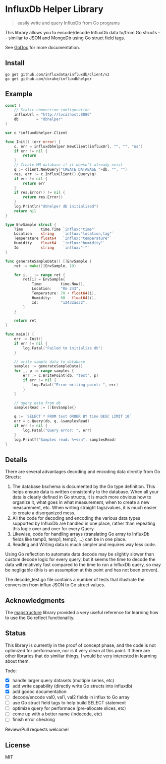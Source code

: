 # InfluxDb Helper Library

> easily write and query InfluxDb from Go programs

This library allows you to encode/decode InfluxDb data to/from
Go structs -- similiar to JSON and MongoDb using Go struct field tags.

See [GoDoc](https://godoc.org/github.com/cbrake/influxdbhelper) for more documentation.

## Install

```
go get github.com/influxdata/influxdb/client/v2
go get github.com/cbrake/influxdbhelper
```

## Example

```go
const (
	// Static connection configuration
	influxUrl = "http://localhost:8086"
	db        = "dbhelper"
)

var c *influxdbhelper.Client

func Init() (err error) {
	c, err = influxdbhelper.NewClient(influxUrl, "", "", "ns")
	if err != nil {
		return
	}
	// Create MM database if it doesn't already exist
	q := client.NewQuery("CREATE DATABASE "+db, "", "")
	res, err := c.InfluxClient().Query(q)
	if err != nil {
		return err
	}
	if res.Error() != nil {
		return res.Error()
	}
	log.Println("dbhelper db initialized")
	return nil
}

type EnvSample struct {
	Time        time.Time `influx:"time"`
	Location    string    `influx:"location,tag"`
	Temperature float64   `influx:"temperature"`
	Humidity    float64   `influx:"humidity"`
	Id          string    `influx:"-"`
}

func generateSampleData() []EnvSample {
	ret := make([]EnvSample, 10)

	for i, _ := range ret {
		ret[i] = EnvSample{
			Time:        time.Now(),
			Location:    "Rm 243",
			Temperature: 70 + float64(i),
			Humidity:    60 - float64(i),
			Id:          "12432as32",
		}
	}

	return ret
}

func main() {
	err := Init()
	if err != nil {
		log.Fatal("Failed to initialize db")
	}

	// write sample data to database
	samples := generateSampleData()
	for _, p := range samples {
		err := c.WritePoint(db, "test", p)
		if err != nil {
			log.Fatal("Error writing point: ", err)
		}
	}

	// query data from db
	samplesRead := []EnvSample{}

	q := `SELECT * FROM test ORDER BY time DESC LIMIT 10`
	err = c.Query(db, q, &samplesRead)
	if err != nil {
		log.Fatal("Query error: ", err)
	}
	log.Printf("Samples read: %+v\n", samplesRead)
}
```

## Details

There are several advantages decoding and encoding data directly from Go
Structs:

1. The database bschema is documented by the Go type definition. This helps ensure
   data is written consistently to the database. When all your data is clearly
   defined in Go structs, it is much more obvious how to organize it, what goes
   in what measurement, when to create a new measurement, etc. When writing
   straight tags/values, it is much easier to create a disorganized mess.
1. All the code for decoding and encoding the various data types supported
   by InfluxDb are handled in one place, rather than repeating this logic over
   and over for every Query.
1. Likewise, code for handling arrays (translating Go array to InfluxDb fields
   like temp0, temp1, temp2, ...) can be in one place.
1. Reading and Writing data is much simpler and requires way less code.

Using Go reflection to automate data decode may be slightly slower
than custom decode logic for every query, but it seems the time to decode the
data will relatively fast compared to the time to run a InfluxDb query, so
may be negligable (this is an assumption at this point and has not been
proven).

The decode_test.go file contains a number of tests that illustrate the
conversion from influx JSON to Go struct values.

## Acknowledgments

The [mapstructure](https://github.com/mitchellh/mapstructure)
library provided a very useful reference for learning how to
use the Go reflect functionality.

## Status

This library is currently in the proof of concept phase, and the code is not
optimized for performance, nor is it very clean at this point. If there are other
libraries that do similiar things, I would be very interested in learning about them.

Todo:

* [x] handle larger query datasets (multiple series, etc)
* [x] add write capability (directly write Go structs into influxdb)
* [x] add godoc documentation
* [ ] decode/encode val0, val1, val2 fields in influx to Go array
* [ ] use Go struct field tags to help build SELECT statement
* [ ] optimize query for performace (pre-allocate slices, etc)
* [ ] come up with a better name (indecode, etc)
* [ ] finish error checking

Review/Pull requests welcome!

## License

MIT
